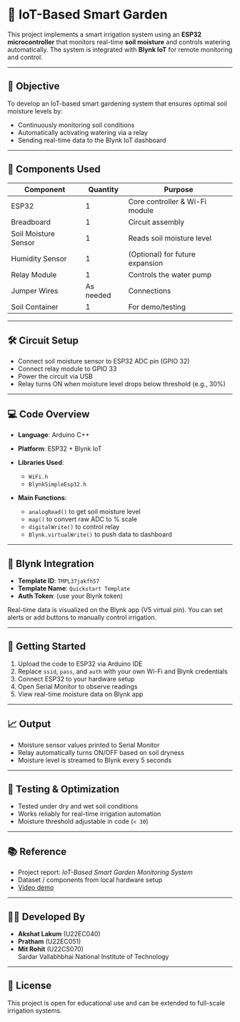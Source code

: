 # 🌿 IoT-Based Smart Garden

This project implements a smart irrigation system using an **ESP32 microcontroller** that monitors real-time **soil moisture** and controls watering automatically. The system is integrated with **Blynk IoT** for remote monitoring and control.

---

## 📌 Objective

To develop an IoT-based smart gardening system that ensures optimal soil moisture levels by:
- Continuously monitoring soil conditions
- Automatically activating watering via a relay
- Sending real-time data to the Blynk IoT dashboard

---

## 🧰 Components Used

| Component           | Quantity | Purpose                          |
|--------------------|----------|----------------------------------|
| ESP32              | 1        | Core controller & Wi-Fi module   |
| Breadboard         | 1        | Circuit assembly                 |
| Soil Moisture Sensor | 1      | Reads soil moisture level        |
| Humidity Sensor    | 1        | (Optional) for future expansion  |
| Relay Module       | 1        | Controls the water pump          |
| Jumper Wires       | As needed| Connections                     |
| Soil Container     | 1        | For demo/testing                 |

---

## 🛠️ Circuit Setup

- Connect soil moisture sensor to ESP32 ADC pin (GPIO 32)
- Connect relay module to GPIO 33
- Power the circuit via USB
- Relay turns ON when moisture level drops below threshold (e.g., 30%)

---

## 💻 Code Overview

- **Language**: Arduino C++
- **Platform**: ESP32 + Blynk IoT
- **Libraries Used**:
  - `WiFi.h`
  - `BlynkSimpleEsp32.h`

- **Main Functions**:
  - `analogRead()` to get soil moisture level
  - `map()` to convert raw ADC to % scale
  - `digitalWrite()` to control relay
  - `Blynk.virtualWrite()` to push data to dashboard

---

## 📲 Blynk Integration

- **Template ID**: `TMPL37jakfh57`
- **Template Name**: `Quickstart Template`
- **Auth Token**: (use your Blynk token)

Real-time data is visualized on the Blynk app (V5 virtual pin). You can set alerts or add buttons to manually control irrigation.

---

## 🚀 Getting Started

1. Upload the code to ESP32 via Arduino IDE
2. Replace `ssid`, `pass`, and `auth` with your own Wi-Fi and Blynk credentials
3. Connect ESP32 to your hardware setup
4. Open Serial Monitor to observe readings
5. View real-time moisture data on Blynk app

---

## 📈 Output

- Moisture sensor values printed to Serial Monitor
- Relay automatically turns ON/OFF based on soil dryness
- Moisture level is streamed to Blynk every 5 seconds

---

## 🧪 Testing & Optimization

- Tested under dry and wet soil conditions
- Works reliably for real-time irrigation automation
- Moisture threshold adjustable in code (`< 30`)

---

## 📚 Reference

- Project report: _IoT-Based Smart Garden Monitoring System_
- Dataset / components from local hardware setup
- [Video demo](https://www.youtube.com/watch?v=Ix3a3ThsHfA)

---

## 👨‍💻 Developed By

- **Akshat Lakum** (U22EC040)  
- **Pratham** (U22EC051)  
- **Mit Rohit** (U22CS070)  
Sardar Vallabhbhai National Institute of Technology

---

## 📜 License

This project is open for educational use and can be extended to full-scale irrigation systems.
